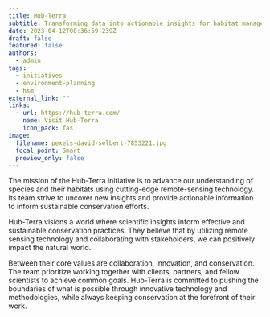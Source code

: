 ```yaml
---
title: Hub-Terra
subtitle: Transforming data into actionable insights for habitat management
date: 2023-04-12T08:36:59.239Z
draft: false
featured: false
authors:
  - admin
tags:
  - initiatives
  - environment-planning
  - hsm
external_link: ""
links:
  - url: https://hub-terra.com/
    name: Visit Hub-Terra
    icon_pack: fas
image:
  filename: pexels-david-selbert-7853221.jpg
  focal_point: Smart
  preview_only: false
---
```

The mission of the Hub-Terra initiative is to advance our understanding of species and their habitats using cutting-edge remote-sensing technology. Its team strive to uncover new insights and provide actionable information to inform sustainable conservation efforts. 
	
Hub-Terra visions a world where scientific insights inform effective and sustainable conservation practices. They believe that by utilizing remote sensing technology and collaborating with stakeholders, we can positively impact the natural world.
	
Between their core values are collaboration, innovation, and conservation. The team prioritize working together with clients, partners, and fellow scientists to achieve common goals. Hub-Terra is committed to pushing the boundaries of what is possible through innovative technology and methodologies, while always keeping conservation at the forefront of their work.
